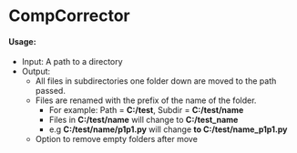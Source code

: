 # CompCorrector
#### Usage:
* Input: A path to a directory
* Output: 
	* All files in subdirectories one folder down are moved to the path passed.
	* Files are renamed with the prefix of the name of the folder.
 		* For example: Path = **C:/test**, Subdir = **C:/test/name**
 		* Files in **C:/test/name** will change to **C:/test_name**
 		* e.g **C:/test/name/p1p1.py** will change **to C:/test/name_p1p1.py**
 	* Option to remove empty folders after move
